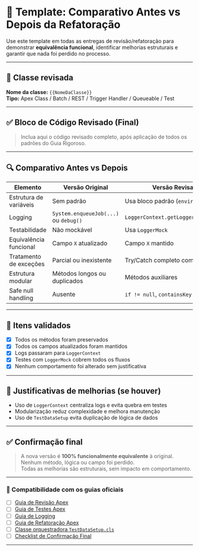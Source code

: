 # 🔁 Template: Comparativo Antes vs Depois da Refatoração

Use este template em todas as entregas de revisão/refatoração para demonstrar **equivalência funcional**, identificar melhorias estruturais e garantir que nada foi perdido no processo.

---

## 📄 Classe revisada

**Nome da classe:** `{{NomeDaClasse}}`  
**Tipo:** Apex Class / Batch / REST / Trigger Handler / Queueable / Test

---

## ✅ Bloco de Código Revisado (Final)

> Inclua aqui o código revisado completo, após aplicação de todos os padrões do Guia Rigoroso.

---

## 🔍 Comparativo Antes vs Depois

| Elemento                    | Versão Original                          | Versão Revisada                            | Status     |
|-----------------------------|------------------------------------------|--------------------------------------------|------------|
| Estrutura de variáveis      | Sem padrão                               | Usa bloco padrão (`environment`, etc.)     | ✅ Aplicado |
| Logging                     | `System.enqueueJob(...)` ou `debug()`    | `LoggerContext.getLogger().log(...)`       | ✅ Aplicado |
| Testabilidade               | Não mockável                             | Usa `LoggerMock`                           | ✅ Aplicado |
| Equivalência funcional      | Campo `X` atualizado                     | Campo `X` mantido                          | ✅ Preservado |
| Tratamento de exceções      | Parcial ou inexistente                   | Try/Catch completo com log                 | ✅ Aplicado |
| Estrutura modular           | Métodos longos ou duplicados             | Métodos auxiliares                         | ✅ Refatorado |
| Safe null handling          | Ausente                                  | `if != null`, `containsKey()`              | ✅ Aplicado |

---

## 🧪 Itens validados

- [x] Todos os métodos foram preservados
- [x] Todos os campos atualizados foram mantidos
- [x] Logs passaram para `LoggerContext`
- [x] Testes com `LoggerMock` cobrem todos os fluxos
- [x] Nenhum comportamento foi alterado sem justificativa

---

## 🧠 Justificativas de melhorias (se houver)

- Uso de `LoggerContext` centraliza logs e evita quebra em testes
- Modularização reduz complexidade e melhora manutenção
- Uso de `TestDataSetup` evita duplicação de lógica de dados

---

## ✅ Confirmação final

> A nova versão é **100% funcionalmente equivalente** à original.  
> Nenhum método, lógica ou campo foi perdido.  
> Todas as melhorias são estruturais, sem impacto em comportamento.

---

### 📎 Compatibilidade com os guias oficiais
- [ ] [Guia de Revisão Apex](https://bit.ly/GuiaApexRevisao)
- [ ] [Guia de Testes Apex](https://bit.ly/GuiaTestsApex)
- [ ] [Guia de Logging](https://bit.ly/GuiaLoggerApex)
- [ ] [Guia de Refatoração Apex](https://bit.ly/ComparacaoApex)
- [ ] [Classe orquestradora `TestDataSetup.cls`](https://bit.ly/TestDataSetup)
- [ ] [Checklist de Confirmação Final](https://bit.ly/ConfirmacaoApex)

---

